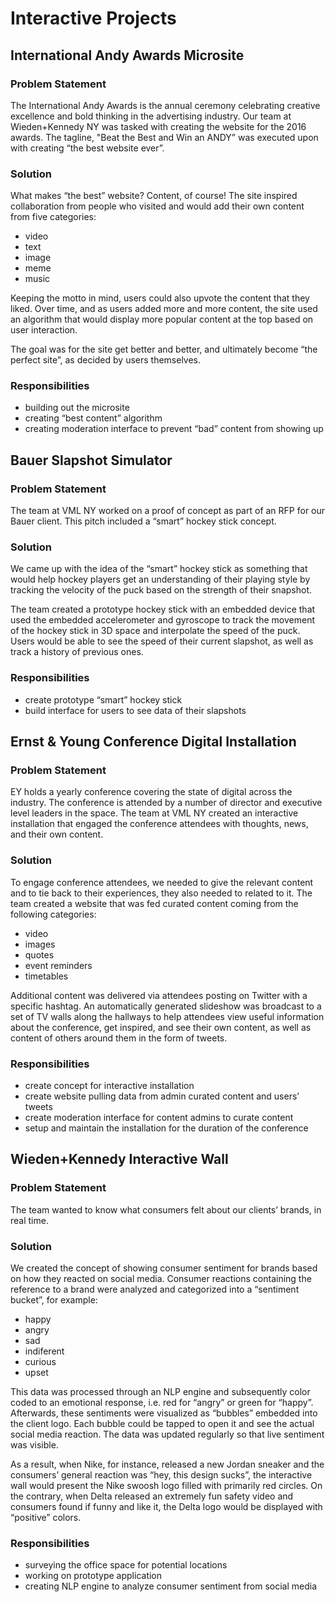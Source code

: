 # Interactive Projects

## International Andy Awards Microsite

### Problem Statement
The International Andy Awards is the annual ceremony celebrating creative excellence and bold thinking in the advertising industry. Our team at Wieden+Kennedy NY was tasked with creating the website for the 2016 awards. The tagline, "Beat the Best and Win an ANDY” was executed upon with creating “the best website ever”.

### Solution
What makes “the best” website? Content, of course! The site inspired collaboration from people who visited and would add their own content from five categories:

* video
* text
* image
* meme
* music

Keeping the motto in mind, users could also upvote the content that they liked. Over time, and as users added more and more content, the site used an algorithm that would display more popular content at the top based on user interaction.

The goal was for the site get better and better, and ultimately become “the perfect site”, as decided by users themselves.

### Responsibilities
* building out the microsite
* creating “best content” algorithm
* creating moderation interface to prevent “bad” content from showing up

## Bauer Slapshot Simulator

### Problem Statement
The team at VML NY worked on a proof of concept as part of an RFP for our Bauer client. This pitch included a “smart” hockey stick concept. 

### Solution
We came up with the idea of the “smart” hockey stick as something that would help hockey players get an understanding of their playing style by tracking the velocity of the puck based on the strength of their snapshot.

The team created a prototype hockey stick with an embedded device that used the embedded accelerometer and gyroscope to track the movement of the hockey stick in 3D space and interpolate the speed of the puck. Users would be able to see the speed of their current slapshot, as well as track a history of previous ones.

### Responsibilities
* create prototype “smart” hockey stick
* build interface for users to see data of their slapshots

## Ernst & Young Conference Digital Installation

### Problem Statement
EY holds a yearly conference covering the state of digital across the industry. The conference is attended by a number of director and executive level leaders in the space. The team at VML NY created an interactive installation that engaged the conference attendees with thoughts, news, and their own content.

### Solution
To engage conference attendees, we needed to give the relevant content and to tie back to their experiences, they also needed to related to it. The team created a website that was fed curated content coming from the following categories:

* video
* images
* quotes
* event reminders
* timetables

Additional content was delivered via attendees posting on Twitter with a specific hashtag. An automatically generated slideshow was broadcast to a set of TV walls along the hallways to help attendees view useful information about the conference, get inspired, and see their own content, as well as content of others around them in the form of tweets.

### Responsibilities
* create concept for interactive installation
* create website pulling data from admin curated content and users’ tweets
* create moderation interface for content admins to curate content
* setup and maintain the installation for the duration of the conference

## Wieden+Kennedy Interactive Wall

### Problem Statement
The team wanted to know what consumers felt about our clients’ brands, in real time.

### Solution
We created the concept of showing consumer sentiment for brands based on how they reacted on social media. Consumer reactions containing the reference to a brand were analyzed and categorized into a “sentiment bucket”, for example:

* happy
* angry
* sad
* indiferent
* curious
* upset

This data was processed through an NLP engine and subsequently color coded to an emotional response, i.e. red for “angry” or green for “happy”. Afterwards, these sentiments were visualized as “bubbles” embedded into the client logo. Each bubble could be tapped to open it and see the actual social media reaction. The data was updated regularly so that live sentiment was visible.

As a result, when Nike, for instance, released a new Jordan sneaker and the consumers’ general reaction was “hey, this design sucks”, the interactive wall would present the Nike swoosh logo filled with primarily red circles. On the contrary, when Delta released an extremely fun safety video and consumers found if funny and like it, the Delta logo would be displayed with “positive” colors.

### Responsibilities
* surveying the office space for potential locations
* working on prototype application
* creating NLP engine to analyze consumer sentiment from social media
